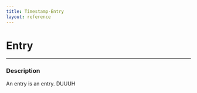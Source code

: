 ```yaml
---
title: Timestamp-Entry
layout: reference
---
```

# Entry
---
### Description
An entry is an entry. DUUUH
